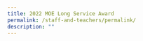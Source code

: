 ```yaml
---
title: 2022 MOE Long Service Award
permalink: /staff-and-teachers/permalink/
description: ""
---
```

